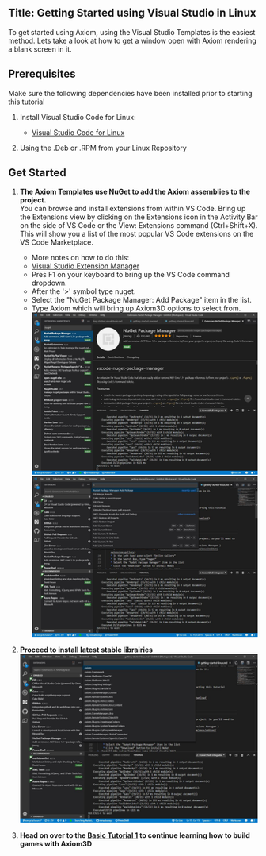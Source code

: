 Title: Getting Started using Visual Studio in Linux
---
To get started using Axiom, using the Visual Studio Templates is the easiest method. Lets take a look at how to get a window open with Axiom rendering a blank screen in it.

## Prerequisites

Make sure the following dependencies have been installed prior to starting this tutorial

1. Install Visual Studio Code for Linux:
    * [Visual Studio Code for Linux](https://code.visualstudio.com/download)

2. Using the .Deb or .RPM from your Linux Repository

## Get Started

1. **The Axiom Templates use NuGet to add the Axiom assemblies to the project.** <br />
You can browse and install extensions from within VS Code. Bring up the Extensions view by clicking on the Extensions icon in the Activity Bar on the side of VS Code or the View: Extensions command (Ctrl+Shift+X).
This will show you a list of the most popular VS Code extensions on the VS Code Marketplace.
    * More notes on how to do this:
    * [Visual Studio Extension Manager](https://code.visualstudio.com/docs/editor/extension-gallery)
    * Pres F1 on your keyboard to bring up the VS Code command dropdown.
    * After the '>' symbol type nuget.
    * Select the "NuGet Package Manager: Add Package" item in the list.
    * Type Axiom which will bring up Axiom3D options to select from.
    ![Visual Studio Code Extensions](/assets/img/getting-started/nuget-pack-man.jpg)
    ![Visual Studio Code Extensions](/assets/img/getting-started/nuget-add-pack.jpg)

2. **Proceed to install latest stable librairies**
    ![Visual Studio Code Extensions](/assets/img/getting-started/nuget-add-pack-axiom.jpg)

3. **Head on over to the [Basic Tutorial 1](http://axiomengine.sourceforge.net/wiki/index.php/Category:BeginnerTutorials) to continue learning how to build games with Axiom3D**